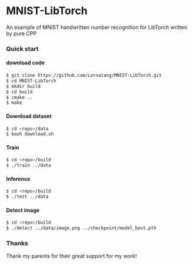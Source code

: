 # MNIST-LibTorch

An example of MNIST handwritten number recognition for LibTorch written by pure CPP

### Quick start

#### download code
```bash
$ git clone https://github.com/Lornatang/MNIST-LibTorch.git
$ cd MNIST-LibTorch
$ mkdir build
$ cd build
$ cmake ..
$ make
```

#### Download dataset
```bash
$ cd <repo>/data
$ bash download.sh
```

#### Train
```bash
$ cd <repo>/build
$ ./train ../data
```

#### Inference
```bash
$ cd <repo>/build
$ ./test ../data
```

#### Detect image
```bash
$ cd <repo>/build
$ ./detect ../data/image.png ../checkpoint/model_best.pth
```

### Thanks
Thank my parents for their great support for my work!

